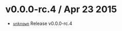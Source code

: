 v0.0.0-rc.4 / Apr 23 2015
=========================
 * [`unknown`][0] Release v0.0.0-rc.4

[0]: https://github.com/59naga/nicolive/commits/master